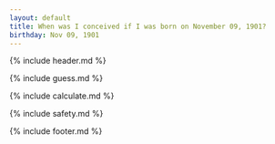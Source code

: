 ```yaml
---
layout: default
title: When was I conceived if I was born on November 09, 1901?
birthday: Nov 09, 1901
---
```


{% include header.md %}

{% include guess.md %}

{% include calculate.md %}

{% include safety.md %}

{% include footer.md %}



